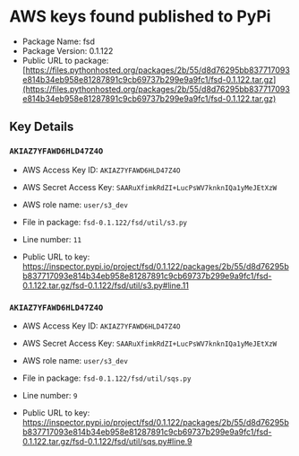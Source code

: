 # AWS keys found published to PyPi

* Package Name: fsd
* Package Version: 0.1.122
* Public URL to package: [https://files.pythonhosted.org/packages/2b/55/d8d76295bb837717093e814b34eb958e81287891c9cb69737b299e9a9fc1/fsd-0.1.122.tar.gz](https://files.pythonhosted.org/packages/2b/55/d8d76295bb837717093e814b34eb958e81287891c9cb69737b299e9a9fc1/fsd-0.1.122.tar.gz)

## Key Details

### `AKIAZ7YFAWD6HLD47Z4O`

* AWS Access Key ID: `AKIAZ7YFAWD6HLD47Z4O`
* AWS Secret Access Key: `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` 
* AWS role name: `user/s3_dev`
* File in package: `fsd-0.1.122/fsd/util/s3.py`
* Line number: `11`

* Public URL to key: https://inspector.pypi.io/project/fsd/0.1.122/packages/2b/55/d8d76295bb837717093e814b34eb958e81287891c9cb69737b299e9a9fc1/fsd-0.1.122.tar.gz/fsd-0.1.122/fsd/util/s3.py#line.11



### `AKIAZ7YFAWD6HLD47Z4O`

* AWS Access Key ID: `AKIAZ7YFAWD6HLD47Z4O`
* AWS Secret Access Key: `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` 
* AWS role name: `user/s3_dev`
* File in package: `fsd-0.1.122/fsd/util/sqs.py`
* Line number: `9`

* Public URL to key: https://inspector.pypi.io/project/fsd/0.1.122/packages/2b/55/d8d76295bb837717093e814b34eb958e81287891c9cb69737b299e9a9fc1/fsd-0.1.122.tar.gz/fsd-0.1.122/fsd/util/sqs.py#line.9



